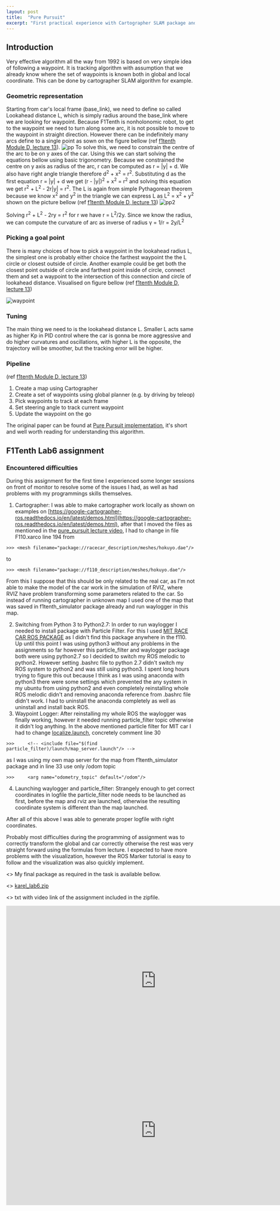 ```yaml
---
layout: post
title:  "Pure Pursuit"
excerpt: "First practical experience with Cartographer SLAM package and implementation of trajectory planner called the Pure Pursuit algorithm."
---
```


## Introduction
Very effective algorithm all the way from 1992 is based on very simple idea of following a waypoint. It is tracking algorithm with assumption that we already know where the set of waypoints is known both in global and local coordinate. This can be done by cartographer SLAM algorithm for example.  

### Geometric representation
Starting from car's local frame (base_link), we need to define so called Lookahead distance L, which is simply radius around the base_link where we are looking for waypoint. Because F1Tenth is nonholonomic robot, to get to the waypoint we need to turn along some arc, it is not possible to move to the waypoint in straight direction. However there can be indefinitely many arcs define to a single point as sown on the figure bellow (ref [f1tenth Module D, lecture 13](https://f1tenth.org/learn.html)).
![pp](/assets/pure_pursuit_geometric.png)
To solve this, we need to constrain the centre of the arc to be on y axes of the car. Using this we can start solving the equations bellow using basic trigonometry. Because we constrained the centre on y axis as radius of the arc, r can be computed as r = |y| + d. We also have right angle triangle therefore d<sup>2</sup> + x<sup>2</sup> = r<sup>2</sup>. Substituting d as the first equation r = |y| + d we get (r - |y|)<sup>2</sup> + x<sup>2</sup> = r<sup>2</sup> and solving this equation we get r<sup>2</sup> + L<sup>2</sup> - 2r|y| = r<sup>2</sup>. The L is again from simple Pythagorean theorem because we know x<sup>2</sup> and y<sup>2</sup> in the triangle we can express L as L<sup>2</sup> = x<sup>2</sup> + y<sup>2</sup> shown on the picture bellow (ref [f1tenth Module D, lecture 13](https://f1tenth.org/learn.html))
![pp2](/assets/pp_geometric2.png)

Solving r<sup>2</sup> + L<sup>2</sup> - 2ry = r<sup>2</sup> for r we have r = L<sup>2</sup>/2y. Since we know the radius, we can compute the curvature of arc as inverse of radius &gamma; = 1/r = 2y/L<sup>2</sup>

### Picking a goal point
There is many choices of how to pick a waypoint in the lookahead radius L, the simplest one is probably either choice the farthest waypoint the the L circle or closest outside of circle. Another example could be get both the closest point outside of circle and farthest point inside of circle, connect them and set a waypoint to the intersection of this connection and circle of lookahead distance. Visualised on figure bellow (ref [f1tenth Module D, lecture 13](https://f1tenth.org/learn.html))

![waypoint](/assets/pp_waypoint.png)

### Tuning
The main thing we need to is the lookahead distance L. Smaller L acts same as higher Kp in PID control where the car is gonna be more aggressive and do higher curvatures and oscillations, with higher L is the opposite, the trajectory will be smoother, but the tracking error will be higher.

### Pipeline
(ref [f1tenth Module D, lecture 13](https://f1tenth.org/learn.html))
1. Create a map using Cartographer
2. Create a set of waypoints using global planner (e.g. by driving by teleop)
3. Pick waypoints to track at each frame
4. Set steering angle to track current waypoint
5. Update the waypoint on the go

The original paper can be found at [Pure Pursuit implementation](https://www.ri.cmu.edu/pub_files/pub3/coulter_r_craig_1992_1/coulter_r_craig_1992_1.pdf), it's short and well worth reading for understanding this algorithm.

## F1Tenth Lab6 assignment

### Encountered difficulties
During this assignment for the first time I experienced some longer sessions on front of monitor to resolve some of the issues I had, as well as had problems with my programmings skills themselves.

1. Cartographer:
I was able to make cartographer work locally as shown on examples on [https://google-cartographer-ros.readthedocs.io/en/latest/demos.html](https://google-cartographer-ros.readthedocs.io/en/latest/demos.html), after that I moved the files as mentioned in the [pure_pursuit lecture video](https://youtu.be/L51S2RVu-zc?t=4403), I had to change in file F110.xarco line 194 from
```shell
>>> <mesh filename="package://racecar_description/meshes/hokuyo.dae"/>
```   
to
```shell
>>> <mesh filename="package://f110_description/meshes/hokuyo.dae"/>
```  
From this I suppose that this should be only related to the real car, as I'm not able to make the model of the car work in the simulation of RVIZ, where RVIZ have problem transforming some parameters related to the car. So instead of running cartographer in unknown map I used one of the map that was saved in f1tenth_simulator package already and run waylogger in this map.

2. Switching from Python 3 to Python2.7:
In order to run waylogger I needed to install package with Particle Filter. For this I used [MIT RACE CAR ROS PACKAGE](https://github.com/mit-racecar/particle_filter) as I didn't find this package anywhere in the f110. Up until this point I was using python3 without any problems in the assignments so far however this particle_filter and waylogger package both were using python2.7 so I decided to switch my ROS melodic to python2. However setting .bashrc file to python 2.7 didn't switch my ROS system to python2 and was still using python3. I spent long hours trying to figure this out because I think as I was using anaconda with python3 there were some settings which prevented the any system in my ubuntu from using python2 and even completely reinstalling whole ROS melodic didn't and removing anaconda reference from .bashrc file didn't work. I had to uninstall the anaconda completely as well as uninstall and install back ROS.
3. Waypoint Logger:
After reinstalling my whole ROS the waylogger was finally working, however it needed running particle_filter topic otherwise it didn't log anything. In the above mentioned particle filter for MIT car I had to change [localize.launch](https://github.com/mit-racecar/particle_filter/blob/master/launch/localize.launch), concretely comment line 30
```shell
>>> 	<!-- <include file="$(find particle_filter)/launch/map_server.launch"/> -->
```
as I was using my own map server for the map from f1tenth_simulator package
and in line 33 use only /odom topic
```shell
>>> 	<arg name="odometry_topic" default="/odom"/>
``` 	
4. Launching waylogger and particle_filter:
Strangely enough to get correct coordinates in logfile the particle_filter node needs to be launched as first, before the map and rviz are launched, otherwise the resulting coordinate system is different than the map launched.

After all of this above I was able to generate proper logfile with right coordinates.

Probably most difficulties during the programming of assignment was to correctly transform the global and car correctly otherwise the rest was very straight forward using the formulas from lecture. I expected to have more problems with the visualization, however the ROS Marker tutorial is easy to follow and the visualization was also quickly implement.

<>  My final package as required in the task is available bellow.

<>  [karel_lab6.zip](https://github.com/smejkka3/smejkka3.github.io/raw/master/assets/karel_lab6.zip)

<>  txt with video link of the assignment included in the zipfile.
<iframe width="800" height="400" src="https://www.youtube.com/embed/sAk8qmBD_LI" frameborder="0" allow="accelerometer; autoplay; clipboard-write; encrypted-media; gyroscope; picture-in-picture" allowfullscreen></iframe>

<iframe width="800" height="400" src="https://www.youtube.com/embed/aFKKos5si0Y" frameborder="0" allow="accelerometer; autoplay; clipboard-write; encrypted-media; gyroscope; picture-in-picture" allowfullscreen></iframe>
